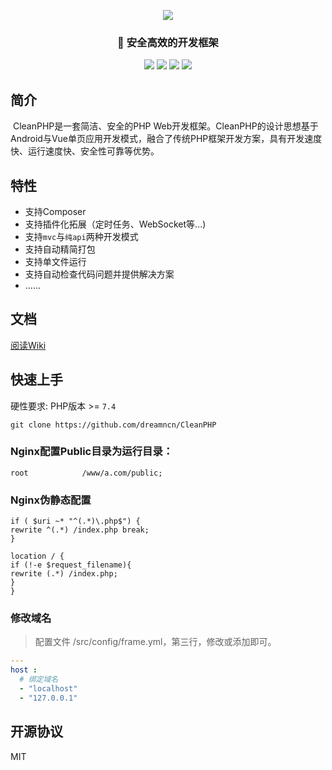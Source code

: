 
<p align="center">
<img src="https://cdn.jsdelivr.net/gh/dreamncn/picBed@master/uPic/2022_05_04_13_33_55_1651642435_1651642435229_EuTStm.png">
</p>

<h3 align="center">🚀 安全高效的开发框架</h3>

<p align="center">
 <img src="https://img.shields.io/badge/Composer-885630?style=for-the-badge&logo=Composer&logoColor=white"/>
 <img src="https://img.shields.io/static/v1?label=licenes&message=MIT&color=important&style=for-the-badge"/>
 <img src="https://img.shields.io/static/v1?label=version&message=2.1&color=9cf&style=for-the-badge"/>
 <img src="https://img.shields.io/static/v1?label=php&message=%3E%3D7.4&color=777BB4&style=for-the-badge"/>
</p>

## 简介

​		CleanPHP是一套简洁、安全的PHP Web开发框架。CleanPHP的设计思想基于Android与Vue单页应用开发模式，融合了传统PHP框架开发方案，具有开发速度快、运行速度快、安全性可靠等优势。
## 特性

- 支持Composer
- 支持插件化拓展（定时任务、WebSocket等...)
- 支持`mvc`与`纯api`两种开发模式
- 支持自动精简打包
- 支持单文件运行
- 支持自动检查代码问题并提供解决方案
- ......

## 文档

[阅读Wiki](https://cleanphp.ankio.net/)

## 快速上手

硬性要求: PHP版本 >= `7.4`

```shell
git clone https://github.com/dreamncn/CleanPHP
```

### Nginx配置Public目录为运行目录：

```
root			/www/a.com/public;
```

### Nginx伪静态配置

```
if ( $uri ~* "^(.*)\.php$") {    
rewrite ^(.*) /index.php break;  
}	

location / {    
if (!-e $request_filename){      
rewrite (.*) /index.php;    
}  
}
```

### 修改域名

> 配置文件 /src/config/frame.yml，第三行，修改或添加即可。

```yml
---
host :
  # 绑定域名
  - "localhost"
  - "127.0.0.1"
```

## 开源协议

MIT






































